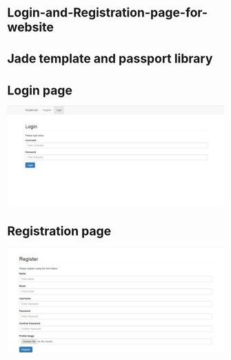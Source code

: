 # Login-and-Registration-page-for-website
# Jade template and passport library


# Login page 
<img src="/images/login.JPG">



# Registration page
<img src="/images/registration.JPG">



